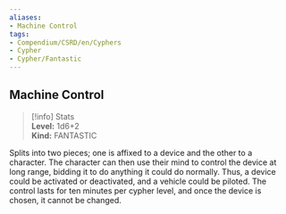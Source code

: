```yaml
---
aliases:
- Machine Control
tags:
- Compendium/CSRD/en/Cyphers
- Cypher
- Cypher/Fantastic
---
```


  
## Machine Control  
>[!info] Stats  
> **Level:** 1d6+2  
> **Kind:** FANTASTIC
  
Splits into two pieces; one is affixed to a device and the other to a character. The character can then use their mind to control the device at long range, bidding it to do anything it could do normally. Thus, a device could be activated or deactivated, and a vehicle could be piloted. The control lasts for ten minutes per cypher level, and once the device is chosen, it cannot be changed.